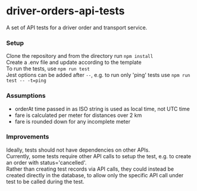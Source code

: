 # driver-orders-api-tests

A set of API tests for a driver order and transport service.

### Setup

Clone the repository and from the directory run `npm install`  
Create a .env file and update according to the template  
To run the tests, use `npm run test`  
Jest options can be added after `--`, e.g. to run only 'ping' tests use `npm run test -- -t=ping`

### Assumptions

- orderAt time passed in as ISO string is used as local time, not UTC time
- fare is calculated per meter for distances over 2 km
- fare is rounded down for any incomplete meter

### Improvements

Ideally, tests should not have dependencies on other APIs.  
Currently, some tests require other API calls to setup the test, e.g. to create an order with status='cancelled'.  
Rather than creating test records via API calls, they could instead be created directly in the database, to allow only the specific API call under test to be called during the test.
